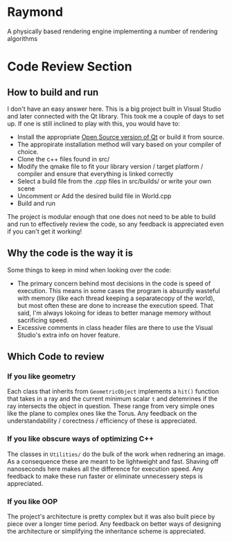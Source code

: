# Raymond
A physically based rendering engine implementing a number of rendering algorithms


# Code Review Section

## How to build and run

I don't have an easy answer here. This is a big project built in Visual Studio and later connected with the Qt library. This took me a couple of days to set up. 
If one is still inclined to play with this, you would have to:

* Install the appropriate [Open Source version of Qt](https://www.qt.io/download-open-source?hsCtaTracking=9f6a2170-a938-42df-a8e2-a9f0b1d6cdce%7C6cb0de4f-9bb5-4778-ab02-bfb62735f3e5) or build it from source.
* The appropirate installation method will vary based on your compiler of choice.
* Clone the c++ files found in src/
* Modify the qmake file to fit your library version / target platform / compiler and ensure that everything is linked correctly
* Select a build file from the .cpp files in src/builds/ or write your own scene
* Uncomment or Add the desired build file in World.cpp
* Build and run

The project is modular enough that one does not need to be able to build and run to effectively review the code, so any feedback is appreciated even if you can't get it working!

## Why the code is the way it is

Some things to keep in mind when looking over the code:

* The primary concern behind most decisions in the code is speed of execution. This means in some cases the program is absurdly wasteful with memory (like each thread keeping a separatecopy of the world), but most often these are done to increase the execution speed. That said, I'm always lokoing for ideas to better manage memory without sacrificing speed.
* Excessive comments in class header files are there to use the Visual Studio's extra info on hover feature.

## Which Code to review

### If you like geometry

Each class that inherits from `GeometricObject` implements a `hit()` function that takes in a ray and the current minimum scalar `t` and detemrines if the ray intersects the object in question. These range from very simple ones like the plane to complex ones like the Torus. Any feedback on the understandability / corectness / efficiency of these is appreciated. 

### If you like obscure ways of optimizing C++

The classes in `Utilities/` do the bulk of the work when rednering an image. As a consequence these are meant to be lightweight and fast. Shaving off nanoseconds here makes all the difference for execution speed. Any feedback to make these run faster or eliminate unnecessery steps is appreciated.

### If you like OOP

The project's architecture is pretty complex but it was also built piece by piece over a longer time period. Any feedback on better ways of designing the architecture or simplifying the inheritance scheme is appreciated. 



